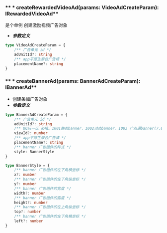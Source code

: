 ### ** * createRewardedVideoAd(params: VideoAdCreateParam): IRewardedVideoAd**
是个单例
创建激励视频广告对象
- ***参数定义***

```typescript
type VideoAdCreateParam = {
	/** 广告单元 id */
	adUnitId?: string
	/** app平原生聚合广告填 */
	placementName?: string
}

```


### ** * createBannerAd(params: BannerAdCreateParam): IBannerAd**
- 创建条幅广告对象
- ***参数定义***

```typescript
type BannerAdCreateParam = {
	/** 广告单元 id */
	adUnitId?: string
	/** QQ玩一玩 必填。1001静态banner，1002动态banner，1003 广点通banner(7.8.0) */
	viewId?: number
	/** app平原生聚合广告填 */
	placementName?: string
	/** banner 广告组件的样式 */
	style: BannerStyle
}

```


```typescript
type BannerStyle = {
	/** banner 广告组件的左下角横坐标 */
	x?: number
	/** banner 广告组件的左下角纵坐标 */
	y?: number
	/** banner 广告组件的宽度 */
	width?: number
	/** banner 广告组件的高度 */
	height?: number
	/** banner 广告组件的左上角纵坐标 */
	top?: number
	/** banner 广告组件的左下角横坐标 */
	left?: number
}

```

